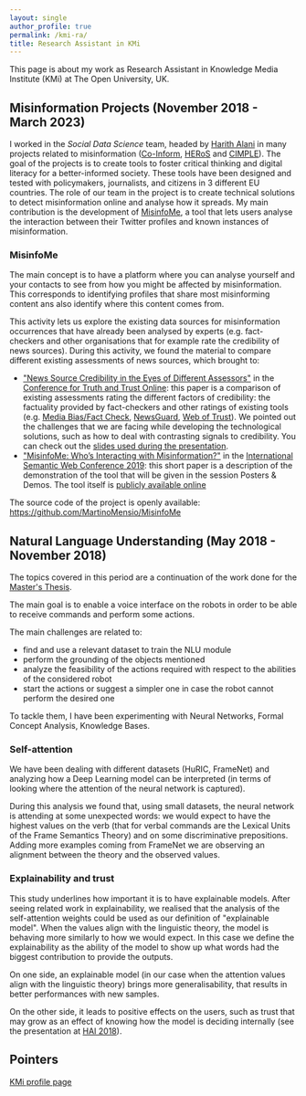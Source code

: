 ```yaml
---
layout: single
author_profile: true
permalink: /kmi-ra/
title: Research Assistant in KMi
---
```


This page is about my work as Research Assistant in Knowledge Media Institute (KMi) at The Open University, UK.

## Misinformation Projects (November 2018 - March 2023)

I worked in the *Social Data Science* team, headed by [Harith Alani](https://people.kmi.open.ac.uk/harith/) in many projects related to misinformation ([Co-Inform](https://coinform.eu), [HERoS](https://www.heros-project.eu/) and [CIMPLE](https://www.chistera.eu/projects/cimple)).
The goal of the projects is to create tools to foster critical thinking and digital literacy for a better-informed society. These tools have been designed and tested with policymakers, journalists, and citizens in 3 different EU countries.
The role of our team in the project is to create technical solutions to detect misinformation online and analyse how it spreads.
My main contribution is the development of [MisinfoMe](http://misinfo.me/), a tool that lets users analyse the interaction between their Twitter profiles and known instances of misinformation.


### MisinfoMe

The main concept is to have a platform where you can analyse yourself and your contacts to see from how you might be affected by misinformation. This corresponds to identifying profiles that share most misinforming content ans also identify where this content comes from.

This activity lets us explore the existing data sources for misinformation occurrences that have already been analysed by experts (e.g. fact-checkers and other organisations that for example rate the credibility of news sources).
During this activity, we found the material to compare different existing assessments of news sources, which brought to:

- ["News Source Credibility in the Eyes of Different Assessors"](http://oro.open.ac.uk/62771/) in the [Conference for Truth and Trust Online](https://truthandtrustonline.com/): this paper is a comparison of existing assessments rating the different factors of credibility: the factuality provided by fact-checkers and other ratings of existing tools (e.g. [Media Bias/Fact Check](https://mediabiasfactcheck.com), [NewsGuard](https://newsguardtech.com), [Web of Trust](https://mywot.com)). We pointed out the challenges that we are facing while developing the technological solutions, such as how to deal with contrasting signals to credibility. You can check out the [slides used during the presentation](https://slideshare.net/MartinoMensio/news-source-credibility-in-the-eyes-of-different-assessors).
- ["MisinfoMe: Who’s Interacting with Misinformation?"](http://oro.open.ac.uk/66341/) in the [International Semantic Web Conference 2019](https://iswc2019.semanticweb.org): this short paper is a description of the demonstration of the tool that will be given in the session Posters & Demos. The tool itself is [publicly available online](https://misinfo.me/)

The source code of the project is openly available: https://github.com/MartinoMensio/MisinfoMe

## Natural Language Understanding (May 2018 - November 2018)

The topics covered in this period are a continuation of the work done for the [Master's Thesis](/master/).

The main goal is to enable a voice interface on the robots in order to be able to receive commands and perform some actions.

The main challenges are related to:
- find and use a relevant dataset to train the NLU module
- perform the grounding of the objects mentioned
- analyze the feasibility of the actions required with respect to the abilities of the considered robot
- start the actions or suggest a simpler one in case the robot cannot perform the desired one

To tackle them, I have been experimenting with Neural Networks, Formal Concept Analysis, Knowledge Bases.

### Self-attention

We have been dealing with different datasets (HuRIC, FrameNet) and analyzing how a Deep Learning model can be interpreted (in terms of looking where the attention of the neural network is captured).

During this analysis we found that, using small datasets, the neural network is attending at some unexpected words: we would expect to have the highest values on the verb (that for verbal commands are the Lexical Units of the Frame Semantics Theory) and on some discriminative prepositions.
Adding more examples coming from FrameNet we are observing an alignment between the theory and the observed values.

### Explainability and trust

This study underlines how important it is to have explainable models. After seeing related work in explainability, we realised that the analysis of the self-attention weights could be used as our definition of "explainable model". When the values align with the linguistic theory, the model is behaving more similarly to how we would expect. In this case we define the explainability as the ability of the model to show up what words had the biggest contribution to provide the outputs.

On one side, an explainable model (in our case when the attention values align with the linguistic theory) brings more generalisability, that results in better performances with new samples.

On the other side, it leads to positive effects on the users, such as trust that may grow as an effect of knowing how the model is deciding internally (see the presentation at [HAI 2018](https://www.slideshare.net/MartinoMensio/trust-and-explainability-in-language-understanding)).

## Pointers

[KMi profile page](http://kmi.open.ac.uk/people/member/martino-mensio)
